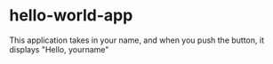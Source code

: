 hello-world-app
===============

This application takes in your name, and when you push the button, it displays "Hello, yourname"

